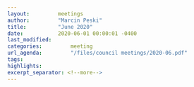 ```yaml
---
layout:         meetings
author:         "Marcin Peski"
title:          "June 2020"
date:           2020-06-01 00:00:01 -0400
last_modified:        
categories:         meeting
url_agenda:         "/files/council meetings/2020-06.pdf"
tags:         
highlights:        
excerpt_separator: <!--more-->
---
```

<!--more-->
